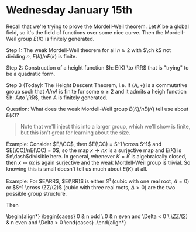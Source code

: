 # Wednesday January 15th

Recall that we're trying to prove the Mordell-Weil theorem.
Let $K$ be a global field, so it's the field of functions over some nice curve.
Then the Mordell-Weil group $E(K)$ is finitely generated.

Step 1: 
The weak Mordell-Weil theorem for all $n\geq 2$ with $\ch k$ not dividing $n$, $E(k) / n E(k)$ is finite.

Step 2:
Construction of a height function $h: E(K) \to \RR$ that is "trying" to be a quadratic form.

Step 3 (Today):
The Height Descent Theorem, i.e. if $(A, +)$ is a commutative group such that $A/nA$ is finite for some $n\geq 2$ and it admits a heigh function $h: A\to \RR$, then $A$ is finitely generated.

Question:
What does the weak Mordell-Weil group $E(K)/ nE(K)$ tell use about $E(K)$?

> Note that we'll inject this into a larger group, which we'll show is finite, but this isn't great for learning about the size.

Example:
Consider $E/\CC$, then $E(\CC) = S^1 \cross S^1$ and $E(\CC)/nE(\CC) = 0$, so the map $x\to nx$ is a surjective map and $E(K)$ is $n\dash$divisible here.
In general, whenever $K = \bar K$ is algebraically closed, then $x \mapsto nx$ is again surjective and the weak Mordell-Weil group is trivial.
So knowing this is small doesn't tell us much about $E(K)$ at all.

Example:
For $E/\RR$, $E(\RR)$ is either $S^1$ (cubic with one real root, $\Delta = 0$) or $S^1 \cross \ZZ/(2)$ (cubic with three real roots, $\Delta > 0$) are the two possible group structure.

Then

\begin{align*}
\begin{cases}
0 & n odd \\
0 & n even and \Delta < 0 \\
\ZZ/(2) & n even and \Delta > 0
\end{cases}
.\end{align*}


